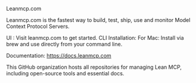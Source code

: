 Leanmcp.com

Leanmcp.com is the fastest way to build, test, ship, use and monitor Model Context Protocol Servers.

UI : Visit leanmcp.com to get started.
CLI Installation: For Mac: Install via brew and use directly from your command line.

Documentation: https://docs.leanmcp.com

This GitHub organization hosts all repositories for managing Lean MCP, including open-source tools and essential docs.
